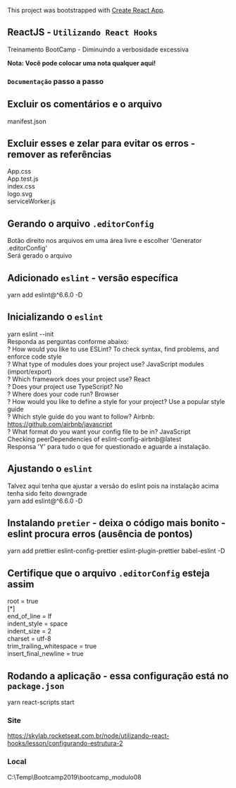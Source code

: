 This project was bootstrapped with [Create React App](https://github.com/facebook/create-react-app).

## ReactJS - `Utilizando React Hooks`

Treinamento BootCamp - Diminuindo a verbosidade excessiva

**Nota: Você pode colocar uma nota qualquer aqui!**


### `Documentação` passo a passo

## Excluir os comentários e o arquivo 
manifest.json

## Excluir esses e zelar para evitar os erros -  remover as referências
App.css <br>
App.test.js <br>
index.css <br>
logo.svg <br>
serviceWorker.js <br>

## Gerando o arquivo `.editorConfig`
Botão direito nos arquivos em uma área livre e escolher 'Generator .editorConfig' <br>
Será gerado o arquivo <br>

## Adicionado `eslint` - versão específica
yarn add eslint@^6.6.0 -D

## Inicializando o `eslint`
yarn eslint --init <br>
Responda as perguntas conforme abaixo: <br>
? How would you like to use ESLint? To check syntax, find problems, and enforce code style <br>
? What type of modules does your project use? JavaScript modules (import/export) <br>
? Which framework does your project use? React <br>
? Does your project use TypeScript? No <br>
? Where does your code run? Browser <br>
? How would you like to define a style for your project? Use a popular style guide <br>
? Which style guide do you want to follow? Airbnb: https://github.com/airbnb/javascript <br>
? What format do you want your config file to be in? JavaScript <br>
Checking peerDependencies of eslint-config-airbnb@latest <br>
Responsa 'Y' para tudo o que for questionado e aguarde a instalação.<br>

## Ajustando o `eslint`
Talvez aqui tenha que ajustar a versão do eslint pois na instalação acima tenha sido feito downgrade <br>
yarn add eslint@^6.6.0 -D

## Instalando `pretier` - deixa o código mais bonito - eslint procura erros (ausência de pontos)
yarn add prettier eslint-config-prettier eslint-plugin-prettier babel-eslint -D

## Certifique que o arquivo `.editorConfig` esteja assim
root = true <br>
[*] <br>
end_of_line = lf <br>
indent_style = space <br>
indent_size = 2 <br>
charset = utf-8 <br>
trim_trailing_whitespace = true <br>
insert_final_newline = true <br>

## Rodando a aplicação - essa configuração está no `package.json`
yarn react-scripts start

### Site
https://skylab.rocketseat.com.br/node/utilizando-react-hooks/lesson/configurando-estrutura-2

### Local
C:\Temp\Bootcamp2019\bootcamp_modulo08